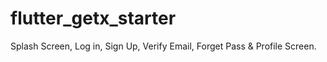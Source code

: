 # flutter_getx_starter
Splash Screen, Log in, Sign Up, Verify Email, Forget Pass &amp; Profile Screen.

